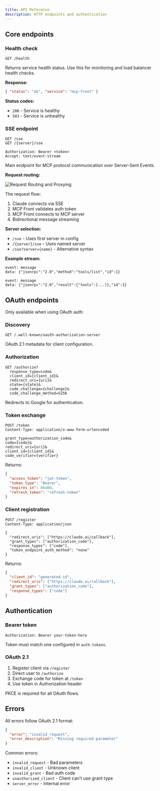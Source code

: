 ```yaml
---
title: API Reference
description: HTTP endpoints and authentication
---
```


## Core endpoints

### Health check

```
GET /health
```

Returns service health status. Use this for monitoring and load balancer health checks.

**Response:**

```json
{ "status": "ok", "service": "mcp-front" }
```

**Status codes:**

- `200` - Service is healthy
- `503` - Service is unhealthy

### SSE endpoint

```
GET /sse
GET /{server}/sse

Authorization: Bearer <token>
Accept: text/event-stream
```

Main endpoint for MCP protocol communication over Server-Sent Events.

**Request routing:**

![Request Routing and Proxying](/mcp-front/request-routing.svg)

The request flow:

1. Claude connects via SSE
2. MCP Front validates auth token  
3. MCP Front connects to MCP server
4. Bidirectional message streaming

**Server selection:**

- `/sse` - Uses first server in config
- `/{server}/sse` - Uses named server
- `/sse?server={name}` - Alternative syntax

**Example stream:**

```
event: message
data: {"jsonrpc":"2.0","method":"tools/list","id":1}

event: message
data: {"jsonrpc":"2.0","result":{"tools":[...]},"id":1}
```

## OAuth endpoints

Only available when using OAuth auth:

### Discovery

```
GET /.well-known/oauth-authorization-server
```

OAuth 2.1 metadata for client configuration.

### Authorization

```
GET /authorize?
  response_type=code&
  client_id={client_id}&
  redirect_uri={uri}&
  state={state}&
  code_challenge={challenge}&
  code_challenge_method=S256
```

Redirects to Google for authentication.

### Token exchange

```
POST /token
Content-Type: application/x-www-form-urlencoded

grant_type=authorization_code&
code={code}&
redirect_uri={uri}&
client_id={client_id}&
code_verifier={verifier}
```

Returns:

```json
{
  "access_token": "jwt-token",
  "token_type": "Bearer",
  "expires_in": 86400,
  "refresh_token": "refresh-token"
}
```

### Client registration

```
POST /register
Content-Type: application/json

{
  "redirect_uris": ["https://claude.ai/callback"],
  "grant_types": ["authorization_code"],
  "response_types": ["code"],
  "token_endpoint_auth_method": "none"
}
```

Returns:

```json
{
  "client_id": "generated-id",
  "redirect_uris": ["https://claude.ai/callback"],
  "grant_types": ["authorization_code"],
  "response_types": ["code"]
}
```

## Authentication

### Bearer token

```
Authorization: Bearer your-token-here
```

Token must match one configured in `auth.tokens`.

### OAuth 2.1

1. Register client via `/register`
2. Direct user to `/authorize`
3. Exchange code for token at `/token`
4. Use token in Authorization header

PKCE is required for all OAuth flows.

## Errors

All errors follow OAuth 2.1 format:

```json
{
  "error": "invalid_request",
  "error_description": "Missing required parameter"
}
```

Common errors:

- `invalid_request` - Bad parameters
- `invalid_client` - Unknown client
- `invalid_grant` - Bad auth code
- `unauthorized_client` - Client can't use grant type
- `server_error` - Internal error
